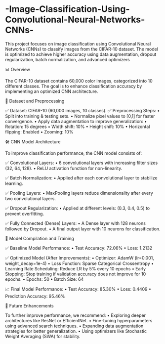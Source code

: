 # -Image-Classification-Using-Convolutional-Neural-Networks-CNNs-
 This project focuses on image classification using Convolutional Neural Networks (CNNs) to classify images from the CIFAR-10 dataset. The model is optimized to achieve higher accuracy using data augmentation, dropout regularization, batch normalization, and advanced optimizers

📊 Overview

The CIFAR-10 dataset contains 60,000 color images, categorized into 10 different classes. The goal is to enhance classification accuracy by implementing an optimized CNN architecture.

📂 Dataset and Preprocessing

✅ Dataset: CIFAR-10 (60,000 images, 10 classes).
✅ Preprocessing Steps:
	•	Split into training & testing sets.
	•	Normalize pixel values to [0,1] for faster convergence.
	•	Apply data augmentation to improve generalization:
	•	Rotation: 15 degrees
	•	Width shift: 10%
	•	Height shift: 10%
	•	Horizontal flipping: Enabled
	•	Zooming: 10%

 🛠 CNN Model Architecture

To improve classification performance, the CNN model consists of:

✅ Convolutional Layers:
	•	6 convolutional layers with increasing filter sizes (32, 64, 128).
	•	ReLU activation function for non-linearity.

✅ Batch Normalization:
	•	Applied after each convolutional layer to stabilize learning.

✅ Pooling Layers:
	•	MaxPooling layers reduce dimensionality after every two convolutional layers.

✅ Dropout Regularization:
	•	Applied at different levels: (0.3, 0.4, 0.5) to prevent overfitting.

✅ Fully Connected (Dense) Layers:
	•	A Dense layer with 128 neurons followed by Dropout.
	•	A final output layer with 10 neurons for classification.

 🚀 Model Compilation and Training

✅ Baseline Model Performance:
	•	Test Accuracy: 72.06%
	•	Loss: 1.2132

✅ Optimized Model (After Improvements):
	•	Optimizer: AdamW (lr=0.001, weight_decay=1e-4)
	•	Loss Function: Sparse Categorical Crossentropy
	•	Learning Rate Scheduling: Reduce LR by 5% every 10 epochs
	•	Early Stopping: Stop training if validation accuracy does not improve for 10 epochs.
	•	Epochs: 50
	•	Batch Size: 64

📈 Final Model Performance:
	•	Test Accuracy: 85.30%
	•	Loss: 0.4409
	•	Prediction Accuracy: 95.46%

 📢 Future Enhancements

To further improve performance, we recommend:
	•	Exploring deeper architectures like ResNet or EfficientNet.
	•	Fine-tuning hyperparameters using advanced search techniques.
	•	Expanding data augmentation strategies for better generalization.
	•	Using optimizers like Stochastic Weight Averaging (SWA) for stability.
